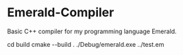 # Emerald-Compiler
Basic C++ compiler for my programming language Emerald.

cd build 
cmake --build . 
./Debug/emerald.exe ../test.em